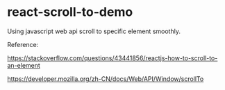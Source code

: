 # react-scroll-to-demo
Using javascript web api scroll to specific element smoothly.

Reference: 

https://stackoverflow.com/questions/43441856/reactjs-how-to-scroll-to-an-element

https://developer.mozilla.org/zh-CN/docs/Web/API/Window/scrollTo


